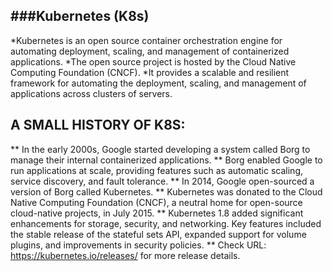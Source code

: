 ###Kubernetes (K8s)
-------------------

*Kubernetes is an open source container orchestration engine for automating deployment, scaling, and management of containerized applications. 
*The open source project is hosted by the Cloud Native Computing Foundation (CNCF).
*It provides a scalable and resilient framework for automating the deployment, scaling, and management of applications across clusters of servers.

## A SMALL HISTORY OF K8S:
**	In the early 2000s, Google started developing a system called Borg to manage their internal containerized applications. 
**	Borg enabled Google to run applications at scale, providing features such as automatic scaling, service discovery, and fault tolerance.
**	In 2014, Google open-sourced a version of Borg called Kubernetes.
**	Kubernetes was donated to the Cloud Native Computing Foundation (CNCF), a neutral home for open-source cloud-native projects, in July 2015.
**	Kubernetes 1.8 added significant enhancements for storage, security, and networking. Key features included the stable release of the stateful sets API, expanded support for volume plugins, and improvements in security policies.
**	Check URL: https://kubernetes.io/releases/ for more release details.
